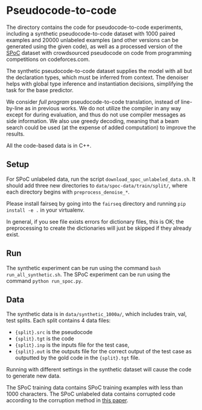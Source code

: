 # Pseudocode-to-code

The directory contains the code for pseudocode-to-code experiments, including
a synthetic pseudocode-to-code dataset with 1000 paired examples and 20000 unlabeled examples (and other versions can be generated using the given code),
as well as a processed version of the [SPoC](https://github.com/Sumith1896/spoc) dataset with crowdsourced pseudocode on code from programming competitions on codeforces.com.

The synthetic pseudocode-to-code dataset supplies the model with all but the declaration types, which must be inferred from context. The denoiser helps with global type inference and instantiation decisions, simplifying the task for the base predictor.

We consider *full program* pseudocode-to-code translation, instead of line-by-line as in
previous works. We do not utilize the compiler in any way except for during evaluation,
and thus do not use compiler messages as side information. We also use greedy decoding,
meaning that a beam search could be used (at the expense of added computation) to improve the results.

All the code-based data is in C++.

## Setup

For SPoC unlabeled data, run the script `download_spoc_unlabeled_data.sh`. It should add three new directories to `data/spoc-data/train/split/`, where each directory begins with `preprocess_denoise_*`.

Please install fairseq by going into the `fairseq` directory and running `pip install -e .` in your virtualenv.

In general, if you see file exists errors for dictionary files, this is OK;
the preprocessing to create the dictionaries will just be skipped if they
already exist.

## Run
The synthetic experiment can be run using the command `bash run_all_synthetic.sh`.
The SPoC experiment can be run using the command `python run_spoc.py`.

## Data
The synthetic data is in `data/synthetic_1000a/`, which includes train, val, test splits.
Each split contains 4 data files: 
- `{split}.src` is the pseudocode
- `{split}.tgt` is the code
- `{split}.inp` is the inputs file for the test case,
- `{split}.out` is the outputs file for the correct output of the test case as outputted by the gold code in the `{split}.tgt` file.

Running with different settings in the synthetic dataset will cause the code to generate new data.

The SPoC training data contains SPoC training examples with less than 1000 characters.
The SPoC unlabeled data contains corrupted code according to the corruption method in [this paper](https://arxiv.org/abs/2005.10636).
